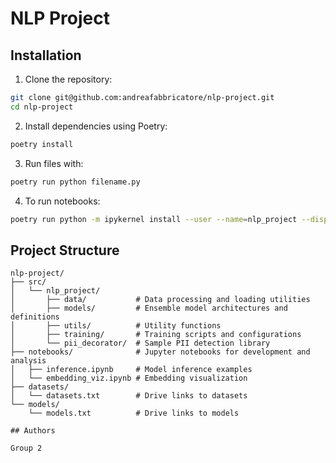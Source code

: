 # NLP Project

## Installation

1. Clone the repository:

```bash
git clone git@github.com:andreafabbricatore/nlp-project.git
cd nlp-project
```

2. Install dependencies using Poetry:

```bash
poetry install
```

3. Run files with:

```bash
poetry run python filename.py
```

4. To run notebooks:

```bash
poetry run python -m ipykernel install --user --name=nlp_project --display-name "nlp_project"
```

## Project Structure

```
nlp-project/
├── src/
│   └── nlp_project/
│       ├── data/           # Data processing and loading utilities
│       ├── models/         # Ensemble model architectures and definitions
│       ├── utils/          # Utility functions
│       ├── training/       # Training scripts and configurations
│       └── pii_decorator/  # Sample PII detection library
├── notebooks/              # Jupyter notebooks for development and analysis
│   ├── inference.ipynb     # Model inference examples
│   └── embedding_viz.ipynb # Embedding visualization
├── datasets/
│   └── datasets.txt        # Drive links to datasets
└── models/
    └── models.txt          # Drive links to models

## Authors

Group 2
